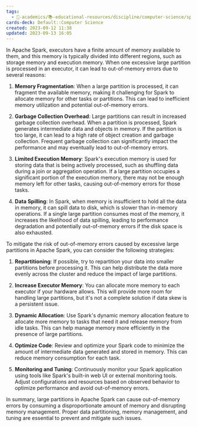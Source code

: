 ```yaml
---
tags:
  - 🔴-academics/📚-educational-resources/discipline/computer-science/spark
cards-deck: Default::Computer Science
created: 2023-09-12 11:38
updated: 2023-09-13 16:05
---
```


In Apache Spark, executors have a finite amount of memory available to them, and this memory is typically divided into different regions, such as storage memory and execution memory. When one excessive large partition is processed in an executor, it can lead to out-of-memory errors due to several reasons:

1. **Memory Fragmentation**: When a large partition is processed, it can fragment the available memory, making it challenging for Spark to allocate memory for other tasks or partitions. This can lead to inefficient memory utilization and potential out-of-memory errors.

2. **Garbage Collection Overhead**: Large partitions can result in increased garbage collection overhead. When a partition is processed, Spark generates intermediate data and objects in memory. If the partition is too large, it can lead to a high rate of object creation and garbage collection. Frequent garbage collection can significantly impact the performance and may eventually lead to out-of-memory errors.

3. **Limited Execution Memory**: Spark's execution memory is used for storing data that is being actively processed, such as shuffling data during a join or aggregation operation. If a large partition occupies a significant portion of the execution memory, there may not be enough memory left for other tasks, causing out-of-memory errors for those tasks.

4. **Data Spilling**: In Spark, when memory is insufficient to hold all the data in memory, it can spill data to disk, which is slower than in-memory operations. If a single large partition consumes most of the memory, it increases the likelihood of data spilling, leading to performance degradation and potentially out-of-memory errors if the disk space is also exhausted.

To mitigate the risk of out-of-memory errors caused by excessive large partitions in Apache Spark, you can consider the following strategies:

1. **Repartitioning**: If possible, try to repartition your data into smaller partitions before processing it. This can help distribute the data more evenly across the cluster and reduce the impact of large partitions.

2. **Increase Executor Memory**: You can allocate more memory to each executor if your hardware allows. This will provide more room for handling large partitions, but it's not a complete solution if data skew is a persistent issue.

3. **Dynamic Allocation**: Use Spark's dynamic memory allocation feature to allocate more memory to tasks that need it and release memory from idle tasks. This can help manage memory more efficiently in the presence of large partitions.

4. **Optimize Code**: Review and optimize your Spark code to minimize the amount of intermediate data generated and stored in memory. This can reduce memory consumption for each task.

5. **Monitoring and Tuning**: Continuously monitor your Spark application using tools like Spark's built-in web UI or external monitoring tools. Adjust configurations and resources based on observed behavior to optimize performance and avoid out-of-memory errors.

In summary, large partitions in Apache Spark can cause out-of-memory errors by consuming a disproportionate amount of memory and disrupting memory management. Proper data partitioning, memory management, and tuning are essential to prevent and mitigate such issues.
